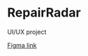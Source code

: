 # RepairRadar

UI/UX project

<a href="https://www.figma.com/file/UaV36U2nxAp00lURV2TKb7/RepairRadar?type=design&node-id=0%3A1&mode=design&t=9CvDSeBgcCpgPKkw-1">Figma link</a>
